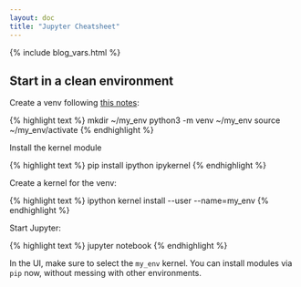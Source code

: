 ```yaml
---
layout: doc
title: "Jupyter Cheatsheet"
---
```


{% include blog_vars.html %}

## Start in a clean environment

Create a venv following [this notes](https://www.kuniga.me/docs/python/venv.html):

{% highlight text %}
mkdir ~/my_env
python3 -m venv ~/my_env
source ~/my_env/activate
{% endhighlight %}

Install the kernel module

{% highlight text %}
pip install ipython ipykernel
{% endhighlight %}

Create a kernel for the venv:

{% highlight text %}
ipython kernel install --user --name=my_env
{% endhighlight %}

Start Jupyter:

{% highlight text %}
jupyter notebook
{% endhighlight %}

In the UI, make sure to select the `my_env` kernel. You can install modules via `pip` now, without messing with other environments.
